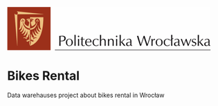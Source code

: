 ![Alt text](/resources/pwr-logo.gif?raw=true "Optional Title")

# Bikes Rental

Data warehauses project about bikes rental in Wrocław 